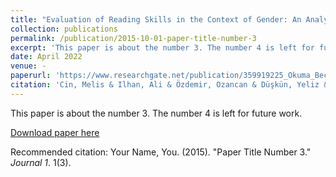 ```yaml
---
title: "Evaluation of Reading Skills in the Context of Gender: An Analysis with PISA 2018 Data"
collection: publications
permalink: /publication/2015-10-01-paper-title-number-3
excerpt: 'This paper is about the number 3. The number 4 is left for future work.'
date: April 2022
venue: -
paperurl: 'https://www.researchgate.net/publication/359919225_Okuma_Becerilerinin_Toplumsal_Cinsiyet_Baglaminda_Degerlendirilmesi_PISA_2018_VERILERIYLE_BIR_ANALIZ?channel=doi&linkId=62569054608dbd278e31722c&showFulltext=true'
citation: 'Cin, Melis & Ilhan, Ali & Özdemir, Ozancan & Düşkün, Yeliz & Korlu, Özgenur. (2022). Okuma Becerilerinin Toplumsal Cinsiyet Bağlamında Değerlendirilmesi PISA 2018 VERİLERİYLE BİR ANALİZ. 10.13140/RG.2.2.26165.35044. '
---
```

This paper is about the number 3. The number 4 is left for future work.

[Download paper here](https://www.researchgate.net/publication/359919225_Okuma_Becerilerinin_Toplumsal_Cinsiyet_Baglaminda_Degerlendirilmesi_PISA_2018_VERILERIYLE_BIR_ANALIZ?channel=doi&linkId=62569054608dbd278e31722c&showFulltext=true)

Recommended citation: Your Name, You. (2015). "Paper Title Number 3." <i>Journal 1</i>. 1(3).
